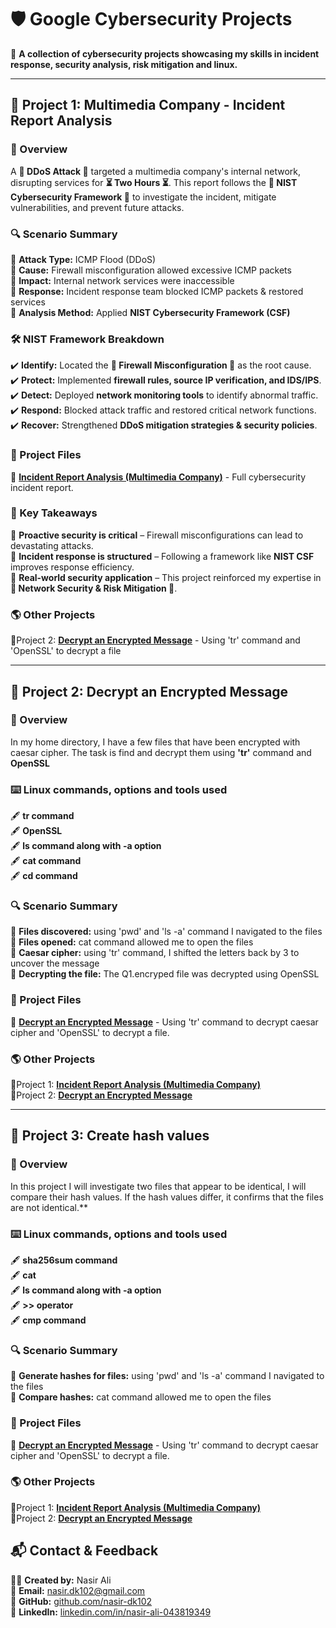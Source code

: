 # 🛡️ Google Cybersecurity Projects

🚀 **A collection of cybersecurity projects showcasing my skills in incident response, security analysis, risk mitigation and linux.**

---

## 📁 Project 1: Multimedia Company - Incident Report Analysis

### 📌 Overview

 A **🔴 DDoS Attack 🔴** targeted a multimedia company's internal network, disrupting services for **⏳ Two Hours ⏳**. This report follows the **📜 NIST Cybersecurity Framework 📜** to investigate the incident, mitigate vulnerabilities, and prevent future attacks.

### 🔍 Scenario Summary

📌 **Attack Type:** ICMP Flood (DDoS)  
📌 **Cause:** Firewall misconfiguration allowed excessive ICMP packets  
📌 **Impact:** Internal network services were inaccessible  
📌 **Response:** Incident response team blocked ICMP packets & restored services  
📌 **Analysis Method:** Applied **NIST Cybersecurity Framework (CSF)**  

### 🛠️ NIST Framework Breakdown

✔️ **Identify:** Located the **🚧 Firewall Misconfiguration 🚧** as the root cause.  
✔️ **Protect:** Implemented **firewall rules, source IP verification, and IDS/IPS**.  
✔️ **Detect:** Deployed **network monitoring tools** to identify abnormal traffic.  
✔️ **Respond:** Blocked attack traffic and restored critical network functions.  
✔️ **Recover:** Strengthened **DDoS mitigation strategies & security policies**.  

### 📂 Project Files

📄 **[Incident Report Analysis (Multimedia Company)](https://github.com/nasir-dk102/Google-Cybersecurity-Projects/blob/409ba4884b68a7d2aa610557710cf80ed4d24397/Incident%20report%20analysis%20(Multimedia%20company%20)%20.pdf)** - Full cybersecurity incident report.

### 🎯 Key Takeaways

🔹 **Proactive security is critical** – Firewall misconfigurations can lead to devastating attacks.  
🔹 **Incident response is structured** – Following a framework like **NIST CSF** improves response efficiency.  
🔹 **Real-world security application** – This project reinforced my expertise in **🔐 Network Security & Risk Mitigation 🔐**.  

### 🌎 Other Projects 
📂Project 2: **[Decrypt an Encrypted Message](https://github.com/nasir-dk102/Google-Cybersecurity-Projects/blob/7537f9451c18aa6c3fd4f162486ff2965457f8af/Decrypt%20an%20encrypted%20message.pdf)** - Using 'tr' command and 'OpenSSL' to decrypt a file

---
## 📁 Project 2: Decrypt an Encrypted Message

### 📌 Overview
In my home directory, I have a few files that have been encrypted with caesar cipher. The task is find and decrypt them using **'tr'** command and **OpenSSL**

### ⌨️ Linux commands, options and tools used
🖋 **tr command** <br>
🖋 **OpenSSL** <br>
🖋 **ls command along with -a option** <br>
🖋 **cat command** <br>
🖋 **cd command** <br>

### 🔍 Scenario Summary
📌 **Files discovered:** using 'pwd' and 'ls -a' command I navigated to the files <br>
📌 **Files opened:** cat command allowed me to open the files <br> 
📌 **Caesar cipher:** using 'tr' command, I shifted the letters back by 3 to uncover the message <br> 
📌 **Decrypting the file:** The Q1.encryped file was decrypted using OpenSSL <br> 

### 📂 Project Files

📄 **[Decrypt an Encrypted Message](https://github.com/nasir-dk102/Google-Cybersecurity-Projects/blob/409ba4884b68a7d2aa610557710cf80ed4d24397/Incident%20report%20analysis%20(Multimedia%20company%20)%20.pdf](https://github.com/nasir-dk102/Google-Cybersecurity-Projects/blob/901d9e0632f7f1c48f021c097f0310b29856848b/Decrypt%20an%20encrypted%20message.pdf))** - Using 'tr' command to decrypt caesar cipher  and 'OpenSSL' to decrypt a file.

### 🌎 Other Projects 
📂Project 1: **[Incident Report Analysis (Multimedia Company)](https://github.com/nasir-dk102/Google-Cybersecurity-Projects/blob/409ba4884b68a7d2aa610557710cf80ed4d24397/Incident%20report%20analysis%20(Multimedia%20company%20)%20.pdf)** <br>
📂Project 2: **[Decrypt an Encrypted Message](https://github.com/nasir-dk102/Google-Cybersecurity-Projects/blob/7537f9451c18aa6c3fd4f162486ff2965457f8af/Decrypt%20an%20encrypted%20message.pdf)** 

---
## 📁 Project 3: Create hash values

### 📌 Overview
In this project I will investigate two files that appear to be identical, I will compare their hash values. If the hash values differ, it confirms that the files are not identical.**

### ⌨️ Linux commands, options and tools used
🖋 **sha256sum command** <br>
🖋 **cat** <br>
🖋 **ls command along with -a option** <br>
🖋 **>> operator** <br>
🖋 **cmp command** <br>

### 🔍 Scenario Summary
📌 **Generate hashes for files:** using 'pwd' and 'ls -a' command I navigated to the files <br>
📌 **Compare hashes:** cat command allowed me to open the files <br> 


### 📂 Project Files

📄 **[Decrypt an Encrypted Message](https://github.com/nasir-dk102/Google-Cybersecurity-Projects/blob/409ba4884b68a7d2aa610557710cf80ed4d24397/Incident%20report%20analysis%20(Multimedia%20company%20)%20.pdf](https://github.com/nasir-dk102/Google-Cybersecurity-Projects/blob/901d9e0632f7f1c48f021c097f0310b29856848b/Decrypt%20an%20encrypted%20message.pdf))** - Using 'tr' command to decrypt caesar cipher  and 'OpenSSL' to decrypt a file.

### 🌎 Other Projects 
📂Project 1: **[Incident Report Analysis (Multimedia Company)](https://github.com/nasir-dk102/Google-Cybersecurity-Projects/blob/409ba4884b68a7d2aa610557710cf80ed4d24397/Incident%20report%20analysis%20(Multimedia%20company%20)%20.pdf)** <br>
📂Project 2: **[Decrypt an Encrypted Message](https://github.com/nasir-dk102/Google-Cybersecurity-Projects/blob/7537f9451c18aa6c3fd4f162486ff2965457f8af/Decrypt%20an%20encrypted%20message.pdf)** 
## 📬 Contact & Feedback

👨‍💻 **Created by:** Nasir Ali  
📧 **Email:** [nasir.dk102@gmail.com](mailto:nasir.dk102@gmail.com)  
🔗 **GitHub:** [github.com/nasir-dk102](https://github.com/nasir-dk102)  
🌟 **LinkedIn:** [linkedin.com/in/nasir-ali-043819349](https://linkedin.com/in/nasir-ali-043819349)  



